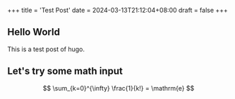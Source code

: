 +++
title = 'Test Post'
date = 2024-03-13T21:12:04+08:00
draft = false
+++

## Hello World

This is a test post of hugo.

## Let's try some math input

$$
\sum_{k=0}^{\infty} \frac{1}{k!} = \mathrm{e}
$$
